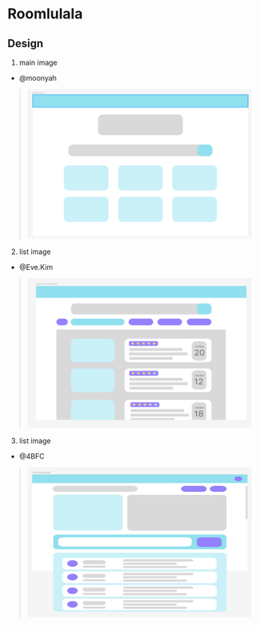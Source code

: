# Roomlulala
## Design
1. main image   
* @moonyah 
><img src="./img/main.png" width="450px" height="300px" title="main" alt="main"></img><br/>
2. list image   
* @Eve.Kim 
><img src="./img/list.png" width="450px" height="300px" title="main" alt="main"></img><br/>
3. list image   
* @4BFC 
><img src="./img/info.JPG" width="450px" height="300px" title="main" alt="main"></img><br/>